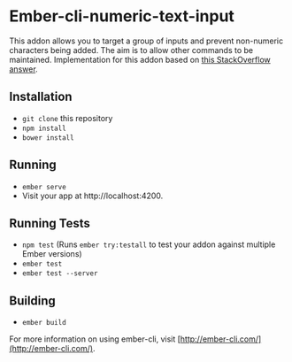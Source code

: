# Ember-cli-numeric-text-input

This addon allows you to target a group of inputs and prevent non-numeric characters being added.
The aim is to allow other commands to be maintained.
Implementation for this addon based on [this StackOverflow answer](http://stackoverflow.com/questions/469357/html-text-input-allow-only-numeric-input).

## Installation

* `git clone` this repository
* `npm install`
* `bower install`

## Running

* `ember serve`
* Visit your app at http://localhost:4200.

## Running Tests

* `npm test` (Runs `ember try:testall` to test your addon against multiple Ember versions)
* `ember test`
* `ember test --server`

## Building

* `ember build`

For more information on using ember-cli, visit [http://ember-cli.com/](http://ember-cli.com/).

